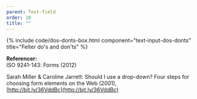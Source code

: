 ```yaml
---
parent: Text-field
order: 10
title: ""
---
```


{% include code/dos-donts-box.html component="text-input-dos-donts" title="Felter do's and don'ts" %}

**Referencer:**<br />
ISO 9241-143: Forms (2012)

Sarah Miller & Caroline Jarrett: Should I use a drop-down? Four steps for choosing form elements on the Web (2001),<br />
[http://bit.ly/36VddBc](http://bit.ly/36VddBc)
